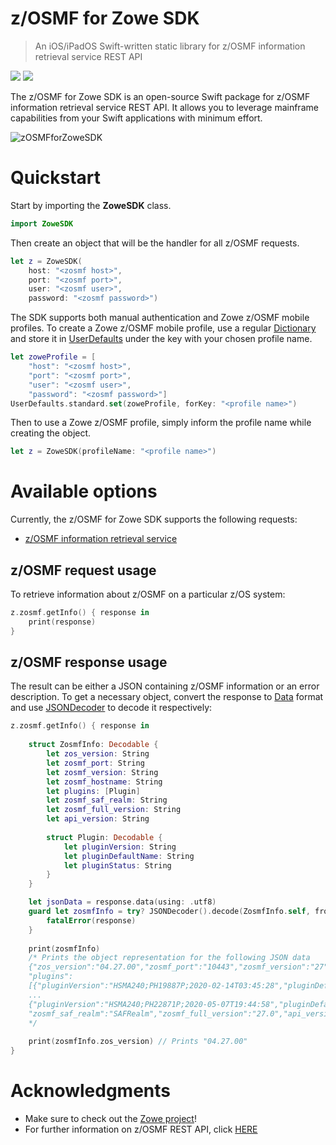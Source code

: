 # z/OSMF for Zowe SDK

> An iOS/iPadOS Swift-written static library for z/OSMF information retrieval service REST API

![](https://img.shields.io/badge/license-EPL--2.0-blue) ![](https://img.shields.io/badge/version-0.1.0-yellow)

The z/OSMF for Zowe SDK is an open-source Swift package for z/OSMF information retrieval service REST API. It allows you to leverage mainframe capabilities from your Swift applications with minimum effort.

![zOSMFforZoweSDK](/../screenshots/Scrshots/zosmf/zOSMFforZoweSDK01.png?raw=true "zOSMFforZoweSDK")

# Quickstart

Start by importing the **ZoweSDK** class. 

```swift
import ZoweSDK
```

Then create an object that will be the handler for all z/OSMF requests. 

```swift
let z = ZoweSDK(
    host: "<zosmf host>", 
    port: "<zosmf port>", 
    user: "<zosmf user>", 
    password: "<zosmf password>")
```

The SDK supports both manual authentication and Zowe z/OSMF mobile profiles. To create a Zowe z/OSMF mobile profile, use a regular <a href="https://developer.apple.com/documentation/swift/dictionary" target="_blank">Dictionary</a> and store it in <a href="https://developer.apple.com/documentation/foundation/userdefaults" target="_blank">UserDefaults</a> under the key with your chosen profile name. 

```swift
let zoweProfile = [
    "host": "<zosmf host>", 
    "port": "<zosmf port>", 
    "user": "<zosmf user>", 
    "password": "<zosmf password>"]
UserDefaults.standard.set(zoweProfile, forKey: "<profile name>")
```

Then to use a Zowe z/OSMF profile, simply inform the profile name while creating the object.

```swift
let z = ZoweSDK(profileName: "<profile name>")
```

# Available options

Currently, the z/OSMF for Zowe SDK supports the following requests:

* [z/OSMF information retrieval service](#zosmf-request-usage) 

## z/OSMF request usage 

To retrieve information about z/﻿OSMF on a particular z/OS system:

```swift
z.zosmf.getInfo() { response in 
    print(response) 
}
```

## z/OSMF response usage

The result can be either a JSON containing z/OSMF information or an error description. To get a necessary object, convert the response to <a href="https://developer.apple.com/documentation/foundation/data" target="_blank">Data</a> format and use <a href="https://developer.apple.com/documentation/foundation/jsondecoder" target="_blank">JSONDecoder</a> to decode it respectively: 

```swift
z.zosmf.getInfo() { response in 
    
    struct ZosmfInfo: Decodable {
        let zos_version: String
        let zosmf_port: String
        let zosmf_version: String
        let zosmf_hostname: String
        let plugins: [Plugin]
        let zosmf_saf_realm: String
        let zosmf_full_version: String
        let api_version: String
    
        struct Plugin: Decodable {
            let pluginVersion: String
            let pluginDefaultName: String
            let pluginStatus: String
        }
    }

    let jsonData = response.data(using: .utf8)
    guard let zosmfInfo = try? JSONDecoder().decode(ZosmfInfo.self, from: jsonData!) else {
        fatalError(response)
    }
    
    print(zosmfInfo)
    /* Prints the object representation for the following JSON data
    {"zos_version":"04.27.00","zosmf_port":"10443","zosmf_version":"27","zosmf_hostname":"S0W1.DAL-EBIS.IHOST.COM",
    "plugins":
    [{"pluginVersion":"HSMA240;PH19887P;2020-02-14T03:45:28","pluginDefaultName":"z\/OS Operator Consoles","pluginStatus":"ACTIVE"},
    ...
    {"pluginVersion":"HSMA240;PH22871P;2020-05-07T19:44:58","pluginDefaultName":"Cloud Provisioning","pluginStatus":"ACTIVE"}],
    "zosmf_saf_realm":"SAFRealm","zosmf_full_version":"27.0","api_version":"1"}
    */
    
    print(zosmfInfo.zos_version) // Prints "04.27.00"
}
```

# Acknowledgments

* Make sure to check out the [Zowe project](https://github.com/zowe)!
* For further information on z/OSMF REST API, click [HERE](https://www.ibm.com/support/knowledgecenter/SSLTBW_2.1.0/com.ibm.zos.v2r1.izua700/IZUHPINFO_RESTServices.htm)
